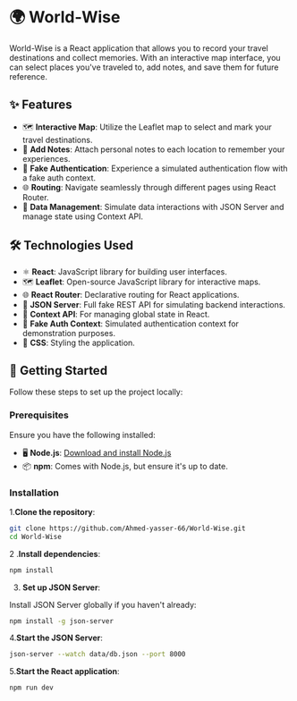 # 🌍 World-Wise

World-Wise is a React application that allows you to record your travel destinations and collect memories. With an interactive map interface, you can select places you've traveled to, add notes, and save them for future reference.

## ✨ Features

- 🗺️ **Interactive Map**: Utilize the Leaflet map to select and mark your travel destinations.
- 📝 **Add Notes**: Attach personal notes to each location to remember your experiences.
- 🔐 **Fake Authentication**: Experience a simulated authentication flow with a fake auth context.
- 🌐 **Routing**: Navigate seamlessly through different pages using React Router.
- 📡 **Data Management**: Simulate data interactions with JSON Server and manage state using Context API.


## 🛠️ Technologies Used

- ⚛️ **React**: JavaScript library for building user interfaces.
- 🗺️ **Leaflet**: Open-source JavaScript library for interactive maps.
- 🌐 **React Router**: Declarative routing for React applications.
- 📄 **JSON Server**: Full fake REST API for simulating backend interactions.
- 🔧 **Context API**: For managing global state in React.
- 🔐 **Fake Auth Context**: Simulated authentication context for demonstration purposes.
- 🎨 **CSS**: Styling the application.


## 🚀 Getting Started

Follow these steps to set up the project locally:

### Prerequisites

Ensure you have the following installed:

- 🖥️ **Node.js**: [Download and install Node.js](https://nodejs.org/)
- 📦 **npm**: Comes with Node.js, but ensure it's up to date.

### Installation

1.**Clone the repository**:

   ```bash
   git clone https://github.com/Ahmed-yasser-66/World-Wise.git
   cd World-Wise
   ```
   
2 .**Install dependencies**:

   ```bash
   npm install 
   ```

3. **Set up JSON Server**:

  Install JSON Server globally if you haven't already:

  ```bash
npm install -g json-server
  ```
  4.**Start the JSON Server**:

  ```bash
json-server --watch data/db.json --port 8000
 ```

 5.**Start the React application**:

```bash
npm run dev
```
